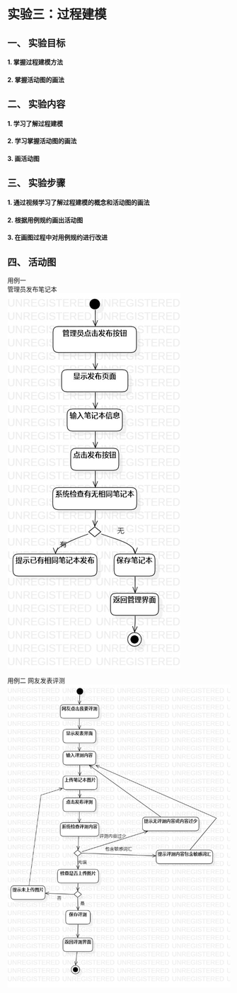 # 实验三：过程建模  

## 一、 实验目标

#### 1. 掌握过程建模方法  
#### 2. 掌握活动图的画法  

## 二、 实验内容  

#### 1. 学习了解过程建模  
#### 2. 学习掌握活动图的画法  
#### 3. 画活动图  

## 三、 实验步骤  

#### 1. 通过视频学习了解过程建模的概念和活动图的画法  
#### 2. 根据用例规约画出活动图  
#### 3. 在画图过程中对用例规约进行改进  

## 四、 活动图

用例一  
管理员发布笔记本  
![活动图](./Atd1.jpg)  

用例二
网友发表评测
![活动图](./Atd2.jpg)  

